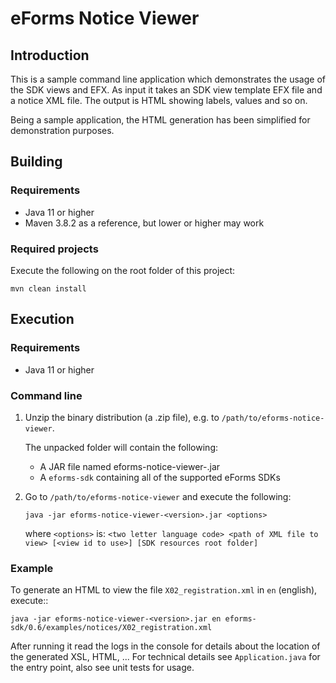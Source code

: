 # eForms Notice Viewer

## Introduction

This is a sample command line application which demonstrates the usage of the SDK views and EFX.
As input it takes an SDK view template EFX file and a notice XML file.
The output is HTML showing labels, values and so on.

Being a sample application, the HTML generation has been simplified for demonstration purposes.

## Building

### Requirements

* Java 11 or higher
* Maven 3.8.2 as a reference, but lower or higher may work

### Required projects

Execute the following on the root folder of this project:

```
mvn clean install
```

## Execution

### Requirements

* Java 11 or higher

### Command line

1. Unzip the binary distribution (a .zip file), e.g. to `/path/to/eforms-notice-viewer`.

   The unpacked folder will contain the following:
     - A JAR file named eforms-notice-viewer-<version>.jar
     - A `eforms-sdk` containing all of the supported eForms SDKs

2. Go to `/path/to/eforms-notice-viewer` and execute the following:

   ```
   java -jar eforms-notice-viewer-<version>.jar <options>
   ```

   where `<options>` is: `<two letter language code> <path of XML file to view> [<view id to use>] [SDK resources root folder]`

### Example

To generate an HTML to view the file `X02_registration.xml` in `en` (english), execute::

```
java -jar eforms-notice-viewer-<version>.jar en eforms-sdk/0.6/examples/notices/X02_registration.xml
```

After running it read the logs in the console for details about the location of the generated XSL, HTML, ...
For technical details see `Application.java` for the entry point, also see unit tests for usage.
